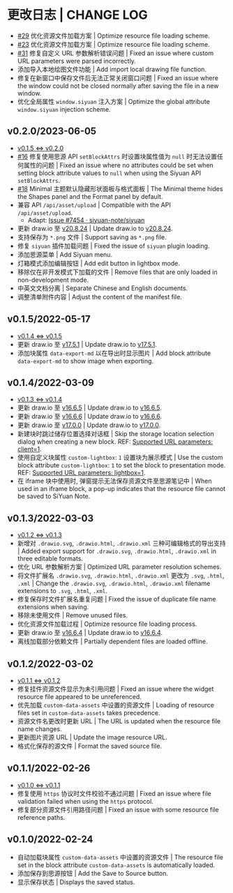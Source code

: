 # 更改日志 | CHANGE LOG

- [#29](https://github.com/Zuoqiu-Yingyi/widget-drawio/issues/29) 优化资源文件加载方案 | Optimize resource file loading scheme.
- [#23](https://github.com/Zuoqiu-Yingyi/widget-drawio/issues/23) 优化资源文件加载方案 | Optimize resource file loading scheme.
- [#31](https://github.com/Zuoqiu-Yingyi/widget-drawio/issues/31) 修复自定义 URL 参数解析错误问题 | Fixed an issue where custom URL parameters were parsed incorrectly.
- 添加导入本地绘图文件功能 | Add import local drawing file function.
- 修复在新窗口中保存文件后无法正常关闭窗口问题 | Fixed an issue where the window could not be closed normally after saving the file in a new window.
- 优化全局属性 `window.siyuan` 注入方案 | Optimize the global attribute `window.siyuan` injection scheme.

## v0.2.0/2023-06-05

- [v0.1.5 <=> v0.2.0](https:///github.com/Zuoqiu-Yingyi/widget-drawio/compare/v0.1.5...v0.2.0)
- [#16](https://github.com/Zuoqiu-Yingyi/widget-drawio/issues/16) 修复使用思源 API `setBlockAttrs` 时设置块属性值为 `null` 时无法设置任何属性的问题 | Fixed an issue where no attributes could be set when setting block attribute values to `null` when using the Siyuan API `setBlockAttrs`.
- [#18](https://github.com/Zuoqiu-Yingyi/widget-drawio/issues/18) Minimal 主题默认隐藏形状面板与格式面板 | The Minimal theme hides the Shapes panel and the Format panel by default.
- 兼容 API `/api/asset/upload` | Compatible with the API `/api/asset/upload`.
  - Adapt: [Issue #7454 · siyuan-note/siyuan](https://github.com/siyuan-note/siyuan/issues/7454)
- 更新 draw.io 至 [v20.8.24](https://github.com/jgraph/drawio/releases/tag/v20.8.24) | Update draw.io to [v20.8.24](https://github.com/jgraph/drawio/releases/tag/v20.8.24).
- 支持保存为 `*.png` 文件 | Support saving as `*.png` file.
- 修复 `siyuan` 插件加载问题 | Fixed the issue of `siyuan` plugin loading.
- 添加思源菜单 | Add Siyuan menu.
- 灯箱模式添加编辑按钮 | Add edit button in lightbox mode.
- 移除仅在非开发模式下加载的文件 | Remove files that are only loaded in non-development mode.
- 中英文文档分离 | Separate Chinese and English documents.
- 调整清单附件内容 | Adjust the content of the manifest file.

## v0.1.5/2022-05-17

- [v0.1.4 <=> v0.1.5](https:///github.com/Zuoqiu-Yingyi/widget-drawio/compare/v0.1.4...v0.1.5)
- 更新 draw.io 至 [v17.5.1](https://github.com/jgraph/drawio/releases/tag/v17.5.1) | Update draw.io to [v17.5.1](https://github.com/jgraph/drawio/releases/tag/v17.5.1).
- 添加块属性 `data-export-md` 以在导出时显示图片 | Add block attribute `data-export-md` to show image when exporting.

## v0.1.4/2022-03-09

- [v0.1.3 <=> v0.1.4](https:///github.com/Zuoqiu-Yingyi/widget-drawio/compare/v0.1.3...v0.1.4)
- 更新 draw.io 至 [v16.6.5](https://github.com/jgraph/drawio/releases/tag/v16.6.5) | Update draw.io to [v16.6.5](https://github.com/jgraph/drawio/releases/tag/v16.6.5).
- 更新 draw.io 至 [v16.6.6](https://github.com/jgraph/drawio/releases/tag/v16.6.6) | Update draw.io to [v16.6.6](https://github.com/jgraph/drawio/releases/tag/v16.6.6).
- 更新 draw.io 至 [v17.0.0](https://github.com/jgraph/drawio/releases/tag/v17.0.0) | Update draw.io to [v17.0.0](https://github.com/jgraph/drawio/releases/tag/v17.0.0).
- 新建块时跳过储存位置选择对话框 | Skip the storage location selection dialog when creating a new block. REF: [Supported URL parameters: client=1](https://www.diagrams.net/doc/faq/supported-url-parameters#:~:text=client=1).
- 使用自定义块属性 `custom-lightbox`: `1` 设置块为展示模式 | Use the custom block attribute `custom-lightbox`: `1` to set the block to presentation mode. REF: [Supported URL parameters: lightbox=1](https://www.diagrams.net/doc/faq/supported-url-parameters#:~:text=lightbox=1).
- 在 iframe 块中使用时, 弹窗提示无法保存资源文件至思源笔记中 | When used in an iframe block, a pop-up indicates that the resource file cannot be saved to SiYuan Note.

## v0.1.3/2022-03-03

- [v0.1.2 <=> v0.1.3](https:///github.com/Zuoqiu-Yingyi/widget-drawio/compare/v0.1.2...v0.1.3)
- 新增对 `.drawio.svg`, `.drawio.html`, `.drawio.xml` 三种可编辑格式的导出支持 | Added export support for `.drawio.svg`, `.drawio.html`, `.drawio.xml` in three editable formats.
- 优化 URL 参数解析方案 | Optimized URL parameter resolution schemes.
- 将文件扩展名 `.drawio.svg`, `.drawio.html`, `.drawio.xml` 更改为 `.svg`, `.html`, `.xml` | Change the `.drawio.svg`, `.drawio.html`, `.drawio.xml` filename extensions to `.svg`, `.html`, `.xml`.
- 修复保存时文件扩展名重复问题 | Fixed the issue of duplicate file name extensions when saving.
- 移除未使用文件 | Remove unused files.
- 优化资源文件加载过程 | Optimize resource file loading process.
- 更新 draw.io 至 [v16.6.4](https://github.com/jgraph/drawio/releases/tag/v16.6.4) | Update draw.io to [v16.6.4](https://github.com/jgraph/drawio/releases/tag/v16.6.4).
- 离线加载部分依赖文件 | Partially dependent files are loaded offline.

## v0.1.2/2022-03-02

- [v0.1.1 <=> v0.1.2](https:///github.com/Zuoqiu-Yingyi/widget-drawio/compare/v0.1.1...v0.1.2)
- 修复挂件资源文件显示为未引用问题 | Fixed an issue where the widget resource file appeared to be unreferenced.
- 优先加载 `custom-data-assets` 中设置的资源文件 | Loading of resource files set in `custom-data-assets` takes precedence.
- 资源文件名更改时更新 URL | The URL is updated when the resource file name changes.
- 更新图片资源 URL | Update the image resource URL.
- 格式化保存的源文件 | Format the saved source file.

## v0.1.1/2022-02-26

- [v0.1.0 <=> v0.1.1](https:///github.com/Zuoqiu-Yingyi/widget-drawio/compare/v0.1.0...v0.1.1)
- 修复使用 `https` 协议时文件校验不通过问题 | Fixed an issue where file validation failed when using the `https` protocol.
- 修复部分资源文件引用路径问题 | Fixed an issue with some resource file reference paths.

## v0.1.0/2022-02-24

- 自动加载块属性 `custom-data-assets` 中设置的资源文件 | The resource file set in the block attribute `custom-data-assets` is automatically loaded.
- 添加保存到思源按钮 | Add the Save to Source button.
- 显示保存状态 | Displays the saved status.
